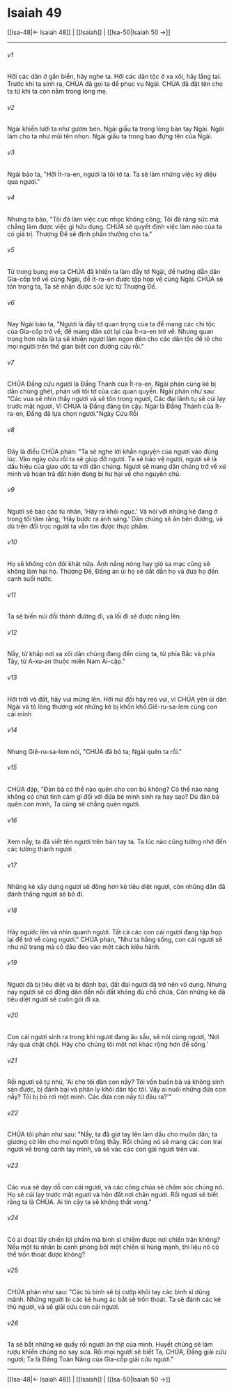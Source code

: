 # Isaiah 49

[[Isa-48|← Isaiah 48]] | [[Isaiah]] | [[Isa-50|Isaiah 50 →]]
***



###### v1 
Hỡi các dân ở gần biển, hãy nghe ta. Hỡi các dân tộc ở xa xôi, hãy lắng tai. Trước khi ta sinh ra, CHÚA đã gọi ta để phục vụ Ngài. CHÚA đã đặt tên cho ta từ khi ta còn nằm trong lòng mẹ. 

###### v2 
Ngài khiến lưỡi ta như gươm bén. Ngài giấu ta trong lòng bàn tay Ngài. Ngài làm cho ta như mũi tên nhọn. Ngài giấu ta trong bao đựng tên của Ngài. 

###### v3 
Ngài bảo ta, "Hỡi Ít-ra-en, ngươi là tôi tớ ta. Ta sẽ làm những việc kỳ diệu qua ngươi." 

###### v4 
Nhưng ta bảo, "Tôi đã làm việc cực nhọc không công; Tôi đã ráng sức mà chẳng làm được việc gì hữu dụng. CHÚA sẽ quyết định việc làm nào của ta có giá trị. Thượng Đế sẽ định phần thưởng cho ta." 

###### v5 
Từ trong bụng mẹ ta CHÚA đã khiến ta làm đầy tớ Ngài, để hướng dẫn dân Gia-cốp trở về cùng Ngài, để Ít-ra-en được tập họp về cùng Ngài. CHÚA sẽ tôn trọng ta, Ta sẽ nhận được sức lực từ Thượng Đế. 

###### v6 
Nay Ngài bảo ta, "Ngươi là đầy tớ quan trọng của ta để mang các chi tộc của Gia-cốp trở về, để mang dân sót lại của Ít-ra-en trở về. Nhưng quan trọng hơn nữa là ta sẽ khiến ngươi làm ngọn đèn cho các dân tộc để tỏ cho mọi người trên thế gian biết con đường cứu rỗi." 

###### v7 
CHÚA Đấng cứu ngươi là Đấng Thánh của Ít-ra-en. Ngài phán cùng kẻ bị dân chúng ghét, phán với tôi tớ của các quan quyền. Ngài phán như sau: "Các vua sẽ nhìn thấy ngươi và sẽ tôn trọng ngươi, Các đại lãnh tụ sẽ cúi lạy trước mặt ngươi, Vì CHÚA là Đấng đáng tin cậy. Ngài là Đấng Thánh của Ít-ra-en, Đấng đã lựa chọn ngươi."Ngày Cứu Rỗi 

###### v8 
Đây là điều CHÚA phán: "Ta sẽ nghe lời khẩn nguyện của ngươi vào đúng lúc. Vào ngày cứu rỗi ta sẽ giúp đỡ ngươi. Ta sẽ bảo vệ ngươi, ngươi sẽ là dấu hiệu của giao ước ta với dân chúng. Ngươi sẽ mang dân chúng trở về xứ mình và hoàn trả đất hiện đang bị hư hại về cho nguyên chủ. 

###### v9 
Ngươi sẽ bảo các tù nhân, 'Hãy ra khỏi ngục.' Và nói với những kẻ đang ở trong tối tăm rằng, 'Hãy bước ra ánh sáng.' Dân chúng sẽ ăn bên đường, và dù trên đồi trọc người ta vẫn tìm được thực phẩm. 

###### v10 
Họ sẽ không còn đói khát nữa. Ánh nắng nóng hay gió sa mạc cũng sẽ không làm hại họ. Thượng Đế, Đấng an ủi họ sẽ dắt dẫn họ và đưa họ đến cạnh suối nước. 

###### v11 
Ta sẽ biến núi đồi thành đường đi, và lối đi sẽ được nâng lên. 

###### v12 
Nầy, từ khắp nơi xa xôi dân chúng đang đến cùng ta, từ phía Bắc và phía Tây, từ A-xu-an thuộc miền Nam Ai-cập." 

###### v13 
Hỡi trời và đất, hãy vui mừng lên. Hỡi núi đồi hãy reo vui, vì CHÚA yên ủi dân Ngài và tỏ lòng thương xót những kẻ bị khốn khổ.Giê-ru-sa-lem cùng con cái mình 

###### v14 
Nhưng Giê-ru-sa-lem nói, "CHÚA đã bỏ ta; Ngài quên ta rồi." 

###### v15 
CHÚA đáp, "Đàn bà có thể nào quên cho con bú không? Có thể nào nàng không có chút tình cảm gì đối với đứa bé mình sinh ra hay sao? Dù đàn bà quên con mình, Ta cũng sẽ chẳng quên ngươi. 

###### v16 
Xem nầy, ta đã viết tên ngươi trên bàn tay ta. Ta lúc nào cũng tưởng nhớ đến các tường thành ngươi . 

###### v17 
Những kẻ xây dựng ngươi sẽ đông hơn kẻ tiêu diệt ngươi, còn những dân đã đánh thắng ngươi sẽ bỏ đi. 

###### v18 
Hãy ngước lên và nhìn quanh ngươi. Tất cả các con cái ngươi đang tập họp lại để trở về cùng ngươi." CHÚA phán, "Như ta hằng sống, con cái ngươi sẽ như nữ trang mà cô dâu đeo vào một cách kiêu hãnh. 

###### v19 
Ngươi đã bị tiêu diệt và bị đánh bại, đất đai ngươi đã trở nên vô dụng. Nhưng nay ngươi sẽ có đông dân đến nỗi đất không đủ chỗ chứa, Còn những kẻ đã tiêu diệt ngươi sẽ cuốn gói đi xa. 

###### v20 
Con cái ngươi sinh ra trong khi ngươi đang âu sầu, sẽ nói cùng ngươi, 'Nơi nầy quá chật chội. Hãy cho chúng tôi một nơi khác rộng hơn để sống.' 

###### v21 
Rồi ngươi sẽ tự nhủ, 'Ai cho tôi đàn con nầy? Tôi vốn buồn bã và không sinh sản được, bị đánh bại và phân ly khỏi dân tộc tôi. Vậy ai nuôi những đứa con nầy? Tôi bị bỏ rơi một mình. Các đứa con nầy từ đâu ra?'" 

###### v22 
CHÚA tôi phán như sau: "Nầy, ta đã giơ tay lên làm dấu cho muôn dân; ta giương cờ lên cho mọi người trông thấy. Rồi chúng nó sẽ mang các con trai ngươi về trong cánh tay mình, và sẽ vác các con gái ngươi trên vai. 

###### v23 
Các vua sẽ dạy dỗ con cái ngươi, và các công chúa sẽ chăm sóc chúng nó. Họ sẽ cúi lạy trước mặt ngươi và hôn đất nơi chân ngươi. Rồi ngươi sẽ biết rằng ta là CHÚA. Ai tin cậy ta sẽ không thất vọng." 

###### v24 
Có ai đoạt lấy chiến lợi phẩm mà binh sĩ chiếm được nơi chiến trận không? Nếu một tù nhân bị canh phòng bởi một chiến sĩ hùng mạnh, thì liệu nó có thể trốn thoát được không? 

###### v25 
CHÚA phán như sau: "Các tù binh sẽ bị cướp khỏi tay các binh sĩ dũng mãnh. Những người bị các kẻ hung ác bắt sẽ trốn thoát. Ta sẽ đánh các kẻ thù ngươi, và sẽ giải cứu con cái ngươi. 

###### v26 
Ta sẽ bắt những kẻ quấy rối ngươi ăn thịt của mình. Huyết chúng sẽ làm rượu khiến chúng no say sưa. Rồi mọi người sẽ biết Ta, CHÚA, Đấng giải cứu ngươi; Ta là Đấng Toàn Năng của Gia-cốp giải cứu ngươi."

***
[[Isa-48|← Isaiah 48]] | [[Isaiah]] | [[Isa-50|Isaiah 50 →]]
